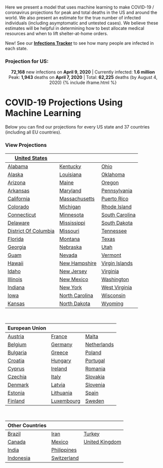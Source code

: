 Here we present a model that uses machine learning to make COVID-19 / coronavirus projections for peak and total deaths in the US and around the world. We also present an estimate for the true number of infected individuals (including asymptomatic and untested cases). We believe these estimates will be helpful in determining how to best allocate medical resources and when to lift shelter-at-home orders.

New! See our **[Infections Tracker](/infections)** to see how many people are infected in each state.

### Projection for US:
<p align="center">
  <b>72,168</b> new infections on <b>April 9, 2020</b> | Currently infected: <b>1.6 million</b><br>
  Peak: <b>1,943</b> deaths on <b>April 7, 2020</b> | Total: <b>62,225</b> deaths (by August 4, 2020) {% include iframe.html %}
</p>

# COVID-19 Projections Using Machine Learning

Below you can find our projections for every US state and 37 countries (including all EU countries).

### View Projections

| [United States](us) |  |  |
| --- | --- | --- |
| [Alabama](us-al) | [Kentucky](us-ky) | [Ohio](us-oh) |
| [Alaska](us-ak) | [Louisiana](us-la) | [Oklahoma](us-ok) |
| [Arizona](us-az) | [Maine](us-me) | [Oregon](us-or) |
| [Arkansas](us-ar) | [Maryland](us-md) | [Pennsylvania](us-pa) |
| [California](us-ca) | [Massachusetts](us-ma) | [Puerto Rico](us-pr) |
| [Colorado](us-co) | [Michigan](us-mi) | [Rhode Island](us-ri) |
| [Connecticut](us-ct) | [Minnesota](us-mn) | [South Carolina](us-sc) |
| [Delaware](us-de) | [Mississippi](us-ms) | [South Dakota](us-sd) |
| [District Of Columbia](us-dc) | [Missouri](us-mo) | [Tennessee](us-tn) |
| [Florida](us-fl) | [Montana](us-mt) | [Texas](us-tx) |
| [Georgia](us-ga) | [Nebraska](us-ne) | [Utah](us-ut) |
| [Guam](us-gu) | [Nevada](us-nv) | [Vermont](us-vt) |
| [Hawaii](us-hi) | [New Hampshire](us-nh) | [Virgin Islands](us-vi) |
| [Idaho](us-id) | [New Jersey](us-nj) | [Virginia](us-va) |
| [Illinois](us-il) | [New Mexico](us-nm) | [Washington](us-wa) |
| [Indiana](us-in) | [New York](us-ny) | [West Virginia](us-wv) |
| [Iowa](us-ia) | [North Carolina](us-nc) | [Wisconsin](us-wi) |
| [Kansas](us-ks) | [North Dakota](us-nd) | [Wyoming](us-wy) |

<br />

| European Union |  |  |
| --- | --- | --- |
| [Austria](austria) | [France](france) | [Malta](malta) |
| [Belgium](belgium) | [Germany](germany) | [Netherlands](netherlands) |
| [Bulgaria](bulgaria) | [Greece](greece) | [Poland](poland) |
| [Croatia](croatia) | [Hungary](hungary) | [Portugal](portugal) |
| [Cyprus](cyprus) | [Ireland](ireland) | [Romania](romania) |
| [Czechia](czechia) | [Italy](italy) | [Slovakia](slovakia) |
| [Denmark](denmark) | [Latvia](latvia) | [Slovenia](slovenia) |
| [Estonia](estonia) | [Lithuania](lithuania) | [Spain](spain) |
| [Finland](finland) | [Luxembourg](luxembourg) | [Sweden](sweden) |

<br />

| Other Countries |  |  |
| --- | --- | --- |
| [Brazil](brazil) | [Iran](iran) | [Turkey](turkey) |
| [Canada](canada) | [Mexico](mexico) | [United Kingdom](united-kingdom) |
| [India](india) | [Philippines](philippines) |
| [Indonesia](indonesia) | [Switzerland](switzerland) |

